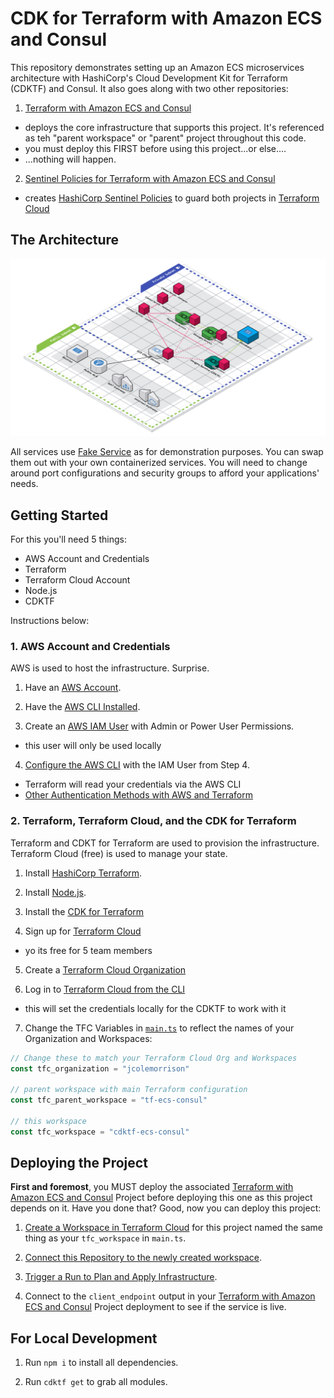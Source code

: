# CDK for Terraform with Amazon ECS and Consul

This repository demonstrates setting up an Amazon ECS microservices architecture with HashiCorp's Cloud Development Kit for Terraform (CDKTF) and Consul.   It also goes along with two other repositories:

1. [Terraform with Amazon ECS and Consul](https://github.com/jcolemorrison/terraform-ecs-consul)
  - deploys the core infrastructure that supports this project. It's referenced as teh "parent workspace" or "parent" project throughout this code.
  - you must deploy this FIRST before using this project...or else....
  - ...nothing will happen.
2. [Sentinel Policies for Terraform with Amazon ECS and Consul](https://github.com/jcolemorrison/sentinel-ecs-consul)
  - creates [HashiCorp Sentinel Policies](https://www.hashicorp.com/sentinel) to guard both projects in [Terraform Cloud](https://cloud.hashicorp.com/products/terraform)

## The Architecture

![Terraform with Amazon ECS and Consul](images/terraform-ecs-consul.png)

All services use [Fake Service](https://github.com/nicholasjackson/fake-service) as for demonstration purposes.  You can swap them out with your own containerized services.  You will need to change around port configurations and security groups to afford your applications' needs.

## Getting Started

For this you'll need 5 things:

- AWS Account and Credentials
- Terraform
- Terraform Cloud Account
- Node.js
- CDKTF

Instructions below:

### 1. AWS Account and Credentials

AWS is used to host the infrastructure.  Surprise.

1. Have an [AWS Account](https://aws.amazon.com/).

2. Have the [AWS CLI Installed](https://docs.aws.amazon.com/cli/latest/userguide/getting-started-install.html).

3. Create an [AWS IAM User](https://docs.aws.amazon.com/IAM/latest/UserGuide/getting-started_create-admin-group.html) with Admin or Power User Permissions.
  - this user will only be used locally

4. [Configure the AWS CLI](https://docs.aws.amazon.com/cli/latest/userguide/cli-chap-configure.html) with the IAM User from Step 4.
  - Terraform will read your credentials via the AWS CLI 
  - [Other Authentication Methods with AWS and Terraform](https://registry.terraform.io/providers/hashicorp/aws/latest/docs#authentication)

### 2. Terraform, Terraform Cloud, and the CDK for Terraform

Terraform and CDKT for Terraform are used to provision the infrastructure.  Terraform Cloud (free) is used to manage your state.

1. Install [HashiCorp Terraform](https://www.terraform.io/downloads).

2. Install [Node.js](https://nodejs.org/en/).

3. Install the [CDK for Terraform](https://learn.hashicorp.com/tutorials/terraform/cdktf-install?in=terraform/cdktf)

4. Sign up for [Terraform Cloud](https://app.terraform.io/public/signup/account?utm_content=offers_tfc&utm_source=jcolemorrison)
  - yo its free for 5 team members

5. Create a [Terraform Cloud Organization](https://learn.hashicorp.com/tutorials/terraform/cloud-sign-up?in=terraform/cloud-get-started)

6. Log in to [Terraform Cloud from the CLI](https://learn.hashicorp.com/tutorials/terraform/cloud-login?in=terraform/cloud-get-started)
  - this will set the credentials locally for the CDKTF to work with it

7. Change the TFC Variables in [`main.ts`](https://github.com/jcolemorrison/cdktf-ecs-consul/blob/main/main.ts#L8-L15) to reflect the names of your Organization and Workspaces:
  ```ts
  // Change these to match your Terraform Cloud Org and Workspaces
  const tfc_organization = "jcolemorrison"

  // parent workspace with main Terraform configuration
  const tfc_parent_workspace = "tf-ecs-consul"

  // this workspace
  const tfc_workspace = "cdktf-ecs-consul"
  ```

## Deploying the Project

**First and foremost**, you MUST deploy the associated [Terraform with Amazon ECS and Consul](https://github.com/jcolemorrison/terraform-ecs-consul) Project before deploying this one as this project depends on it.  Have you done that?  Good, now you can deploy this project:

1. [Create a Workspace in Terraform Cloud](https://learn.hashicorp.com/tutorials/terraform/cloud-workspace-create?in=terraform/cloud-get-started) for this project named the same thing as your `tfc_workspace` in `main.ts`.

2. [Connect this Repository to the newly created workspace](https://learn.hashicorp.com/tutorials/terraform/cloud-vcs-change?in=terraform/cloud-get-started).

3. [Trigger a Run to Plan and Apply Infrastructure](https://www.terraform.io/cloud-docs/run/manage).

4. Connect to the `client_endpoint` output in your [Terraform with Amazon ECS and Consul](https://github.com/jcolemorrison/terraform-ecs-consul) Project deployment to see if the service is live.

## For Local Development

1. Run `npm i` to install all dependencies.

2. Run `cdktf get` to grab all modules.